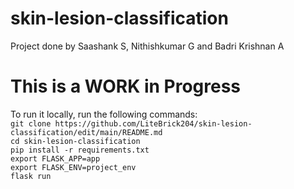 # skin-lesion-classification
Project done by Saashank S, Nithishkumar G and Badri Krishnan A
# This is a WORK in Progress

To run it locally, run the following commands:
<br>
`git clone https://github.com/LiteBrick204/skin-lesion-classification/edit/main/README.md`
<br>
`cd skin-lesion-classification`
<br>
`pip install -r requirements.txt`
<br>
`export FLASK_APP=app`
<br>
`export FLASK_ENV=project_env`
<br>
`flask run`
